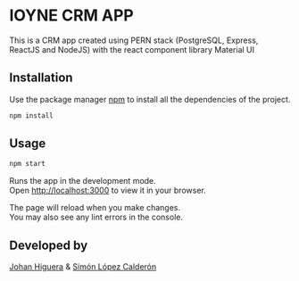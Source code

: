 # IOYNE CRM APP 

This is a CRM app created using PERN stack (PostgreSQL, Express, ReactJS and NodeJS) with the react component library Material UI

## Installation

Use the package manager [npm](https://pip.pypa.io/en/stable/) to install all the dependencies of the project.

```bash
npm install 
```

## Usage

```javascript
npm start
```
Runs the app in the development mode.\
Open [http://localhost:3000](http://localhost:3000) to view it in your browser.

The page will reload when you make changes.\
You may also see any lint errors in the console.

## Developed by

[Johan Higuera](https://linkedin.com/in/johan-daniel-higuera-rodriguez-ba6593208) &
[Simón López Calderón](https://www.linkedin.com/in/simonlopezcalderon/)
